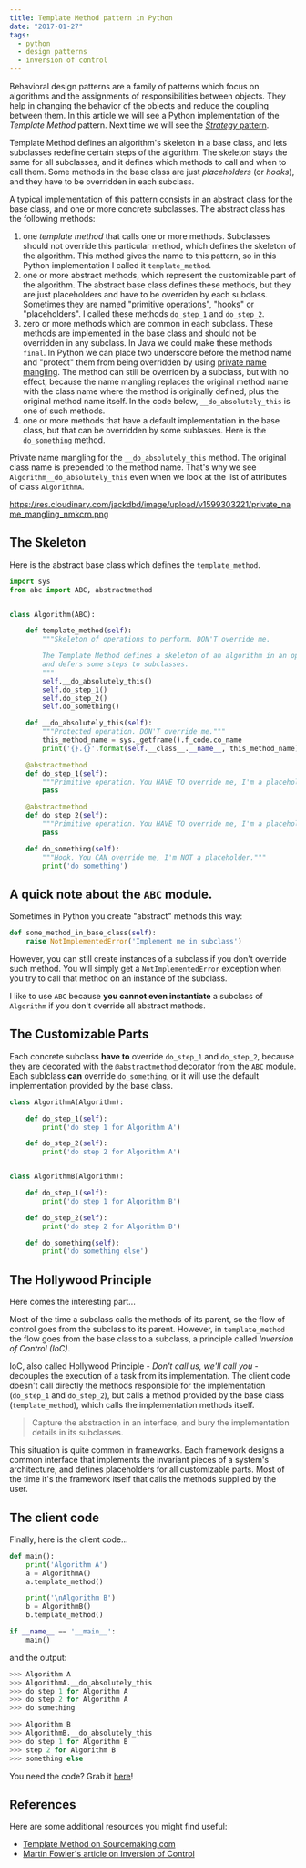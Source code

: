 ```yaml
---
title: Template Method pattern in Python
date: "2017-01-27"
tags:
  - python
  - design patterns
  - inversion of control
---
```


Behavioral design patterns are a family of patterns which focus on algorithms and the assignments of responsibilities between objects. They help in changing the behavior of the objects and reduce the coupling between them. In this article we will see a Python implementation of the _Template Method_ pattern. Next time we will see the [_Strategy_ pattern](https://www.giacomodebidda.com/blog/strategy-pattern-in-python/).

Template Method defines an algorithm's skeleton in a base class, and lets subclasses redefine certain steps of the algorithm. The skeleton stays the same for all subclasses, and it defines which methods to call and when to call them. Some methods in the base class are just _placeholders_ (or _hooks_), and they have to be overridden in each subclass.

A typical implementation of this pattern consists in an abstract class for the base class, and one or more concrete subclasses. The abstract class has the following methods:

1.  one _template method_ that calls one or more methods. Subclasses should not override this particular method, which defines the skeleton of the algorithm. This method gives the name to this pattern, so in this Python implementation I called it `template_method`.
2.  one or more abstract methods, which represent the customizable part of the algorithm. The abstract base class defines these methods, but they are just placeholders and have to be overriden by each subclass. Sometimes they are named "primitive operations", "hooks" or "placeholders". I called these methods `do_step_1` and `do_step_2`.
3.  zero or more methods which are common in each subclass. These methods are implemented in the base class and should not be overridden in any subclass. In Java we could make these methods `final`. In Python we can place two underscore before the method name and "protect" them from being overridden by using [private name mangling](https://docs.python.org/2/reference/expressions.html#atom-identifiers). The method can still be overriden by a subclass, but with no effect, because the name mangling replaces the original method name with the class name where the method is originally defined, plus the original method name itself. In the code below, `__do_absolutely_this` is one of such methods.
4.  one or more methods that have a default implementation in the base class, but that can be overridden by some sublasses. Here is the `do_something` method.

Private name mangling for the `__do_absolutely_this` method. The original class name is prepended to the method name. That's why we see `Algorithm__do_absolutely_this` even when we look at the list of attributes of class `AlgorithmA`.

https://res.cloudinary.com/jackdbd/image/upload/v1599303221/private_name_mangling_nmkcrn.png

## The Skeleton

Here is the abstract base class which defines the `template_method`.

```python
import sys
from abc import ABC, abstractmethod


class Algorithm(ABC):

    def template_method(self):
        """Skeleton of operations to perform. DON'T override me.

        The Template Method defines a skeleton of an algorithm in an operation,
        and defers some steps to subclasses.
        """
        self.__do_absolutely_this()
        self.do_step_1()
        self.do_step_2()
        self.do_something()

    def __do_absolutely_this(self):
        """Protected operation. DON'T override me."""
        this_method_name = sys._getframe().f_code.co_name
        print('{}.{}'.format(self.__class__.__name__, this_method_name))

    @abstractmethod
    def do_step_1(self):
        """Primitive operation. You HAVE TO override me, I'm a placeholder."""
        pass

    @abstractmethod
    def do_step_2(self):
        """Primitive operation. You HAVE TO override me, I'm a placeholder."""
        pass

    def do_something(self):
        """Hook. You CAN override me, I'm NOT a placeholder."""
        print('do something')
```

## A quick note about the `ABC` module.

Sometimes in Python you create "abstract" methods this way:

```python
def some_method_in_base_class(self):
    raise NotImplementedError('Implement me in subclass')
```

However, you can still create instances of a subclass if you don't override such method. You will simply get a `NotImplementedError` exception when you try to call that method on an instance of the subclass.

I like to use `ABC` because **you cannot even instantiate** a subclass of `Algorithm` if you don't override all abstract methods.

## The Customizable Parts

Each concrete subclass **have to** override `do_step_1` and `do_step_2`, because they are decorated with the `@abstractmethod` decorator from the `ABC` module. Each sublclass **can** override `do_something`, or it will use the default implementation provided by the base class.

```python
class AlgorithmA(Algorithm):

    def do_step_1(self):
        print('do step 1 for Algorithm A')

    def do_step_2(self):
        print('do step 2 for Algorithm A')


class AlgorithmB(Algorithm):

    def do_step_1(self):
        print('do step 1 for Algorithm B')

    def do_step_2(self):
        print('do step 2 for Algorithm B')

    def do_something(self):
        print('do something else')
```

## The Hollywood Principle

Here comes the interesting part...

Most of the time a subclass calls the methods of its parent, so the flow of control goes from the subclass to its parent. However, in `template_method` the flow goes from the base class to a subclass, a principle called _Inversion of Control (IoC)_.

IoC, also called Hollywood Principle - _Don't call us, we'll call you_ - decouples the execution of a task from its implementation. The client code doesn't call directly the methods responsible for the implementation (`do_step_1` and `do_step_2`), but calls a method provided by the base class (`template_method`), which calls the implementation methods itself.

> Capture the abstraction in an interface, and bury the implementation details in its subclasses.

This situation is quite common in frameworks. Each framework designs a common interface that implements the invariant pieces of a system's architecture, and defines placeholders for all customizable parts. Most of the time it's the framework itself that calls the methods supplied by the user.

## The client code

Finally, here is the client code...

```python
def main():
    print('Algorithm A')
    a = AlgorithmA()
    a.template_method()

    print('\nAlgorithm B')
    b = AlgorithmB()
    b.template_method()

if __name__ == '__main__':
    main()
```

and the output:

```python
>>> Algorithm A
>>> AlgorithmA.__do_absolutely_this
>>> do step 1 for Algorithm A
>>> do step 2 for Algorithm A
>>> do something

>>> Algorithm B
>>> AlgorithmB.__do_absolutely_this
>>> do step 1 for Algorithm B
>>> step 2 for Algorithm B
>>> something else
```

You need the code? Grab it [here](https://github.com/jackdbd/design-patterns)!

## References

Here are some additional resources you might find useful:

* [Template Method on Sourcemaking.com](https://sourcemaking.com/design_patterns/template_method)
* [Martin Fowler's article on Inversion of Control](https://martinfowler.com/bliki/InversionOfControl.html)
